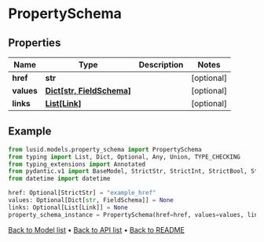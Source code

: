 # PropertySchema

## Properties
Name | Type | Description | Notes
------------ | ------------- | ------------- | -------------
**href** | **str** |  | [optional] 
**values** | [**Dict[str, FieldSchema]**](FieldSchema.md) |  | [optional] 
**links** | [**List[Link]**](Link.md) |  | [optional] 
## Example

```python
from lusid.models.property_schema import PropertySchema
from typing import List, Dict, Optional, Any, Union, TYPE_CHECKING
from typing_extensions import Annotated
from pydantic.v1 import BaseModel, StrictStr, StrictInt, StrictBool, StrictFloat, StrictBytes, Field, validator, ValidationError, conlist, constr
from datetime import datetime

href: Optional[StrictStr] = "example_href"
values: Optional[Dict[str, FieldSchema]] = None
links: Optional[List[Link]] = None
property_schema_instance = PropertySchema(href=href, values=values, links=links)

```

[Back to Model list](../README.md#documentation-for-models) &#8226; [Back to API list](../README.md#documentation-for-api-endpoints) &#8226; [Back to README](../README.md)

